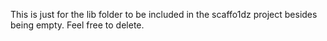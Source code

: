 This is just for the lib folder to be included in the scaffo1dz project besides being empty. Feel free to delete.
